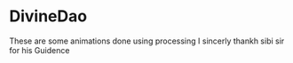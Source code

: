# DivineDao
These are some animations done using processing
I sincerly thankh sibi sir for his Guidence
